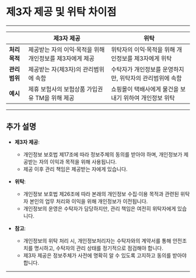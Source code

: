 # 제3자 제공 및 위탁 차이점

---

|  |                           **제3자 제공** |                                     **위탁** |
| --- | --- | --- |
| **처리목적** | 제공받는 자의 이익·목적을 위해 개인정보를 제3자에게 제공 | 위탁자의 이익·목적을 위해 개인정보를 제3자에게 위탁 |
| **관리범위** | 제공받는 자(제3자)의 관리범위에 속함 | 수탁자가 개인정보를 운영하지만, 위탁자의 관리범위에 속함 |
| **예시** | 제휴 보험사의 보험상품 가입권유 TM을 위해 제공 | 쇼핑몰이 택배사에게 물건을 보내기 위하여 개인정보 위탁 |

---

## 추가 설명

- **제3자 제공**:
  - 개인정보 보호법 제17조에 따라 정보주체의 동의를 받아야 하며, 개인정보가 제공받는 자의 이익과 목적을 위해 사용됩니다.
  - 제공 이후 관리 책임은 제공받는 자에게 있습니다.

- **위탁**:
  - 개인정보 보호법 제26조에 따라 본래의 개인정보 수집·이용 목적과 관련된 위탁자 본인의 업무 처리와 이익을 위해 개인정보가 이전됩니다.
  - 개인정보의 운영은 수탁자가 담당하지만, 관리 책임은 여전히 위탁자에게 있습니다.

- **참고**: 
  - 개인정보의 위탁 처리 시, 개인정보처리자는 수탁자와의 계약서를 통해 안전조치를 명시하고, 수탁자의 관리 상태를 정기적으로 점검해야 합니다.
  - 제3자 제공은 정보주체가 사전에 명확히 알 수 있도록 고지하고 동의를 받아야 합니다.

---
